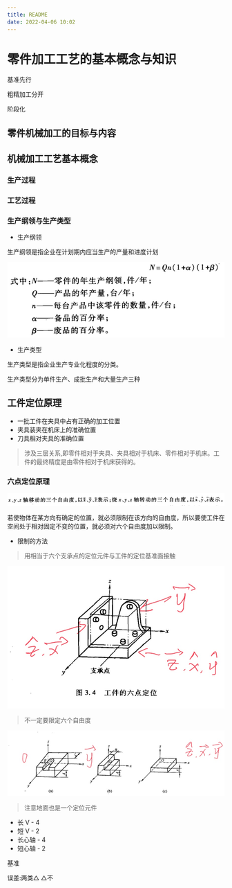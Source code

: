 ```yaml
---
title: README
date: 2022-04-06 10:02
---
```

# 零件加工工艺的基本概念与知识

基准先行

粗精加工分开

阶段化

## 零件机械加工的目标与内容

## 机械加工工艺基本概念

### 生产过程

### 工艺过程

### 生产纲领与生产类型

- 生产纲领

生产纲领是指企业在计划期内应当生产的产量和进度计划

![](./_image/2022-04-06/8942f4e86471713f940480d95acbee73.jpg)

- 生产类型

生产类型是指企业生产专业化程度的分类。

生产类型分为单件生产、成批生产和大量生产三种

## 工件定位原理

- 一批工件在夹具中占有正确的加工位置
- 夹具装夹在机床上的准确位置
- 刀具相对夹具的准确位置

> 涉及三层关系,即零件相对于夹具、夹具相对于机床、零件相对于机床。工件的最终精度是由零件相对于机床获得的。

### 六点定位原理

![](./_image/2022-04-06/64c2053dfed5791662e5fb587f763019.jpg)

若使物体在某方向有确定的位置，就必须限制在该方向的自由度，所以要使工件在空间处于相对固定不变的位置，就必须对六个自由度加以限制。

- 限制的方法

> 用相当于六个支承点的定位元件与工件的定位基准面接触

![](./_image/2022-04-06/a441b9fa08cd0e85e21df484b611a997.jpg)

> 不一定要限定六个自由度

![](./_image/2022-04-06/cf39c5a7ba19a614fe8a6ec5dd70135b.jpg)


> 注意地面也是一个定位元件

- 长 V - 4
- 短 V - 2
- 长心轴 - 4
- 短心轴 - 2


基准

误差:两类△
△不







